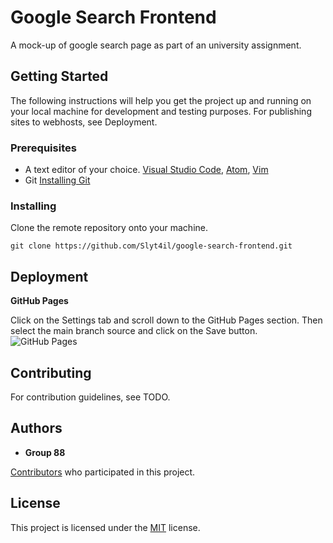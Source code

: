 # Google Search Frontend

A mock-up of google search page as part of an university assignment.

## Getting Started

The following instructions will help you get the project up and running on
your local machine for development and testing purposes. For publishing sites to webhosts, see Deployment.

### Prerequisites

- A text editor of your choice. [Visual Studio Code](https://code.visualstudio.com/), [Atom](https://atom.io/), [Vim](https://www.vim.org/)
- Git [Installing Git](https://git-scm.com/book/en/v2/Getting-Started-Installing-Git)

### Installing

Clone the remote repository onto your machine.

    git clone https://github.com/Slyt4il/google-search-frontend.git

## Deployment

**GitHub Pages**

Click on the Settings tab and scroll down to the GitHub Pages section.
Then select the main branch source and click on the Save button.
![GitHub Pages](https://pages.github.com/images/source-setting@2x.png)

## Contributing

For contribution guidelines, see TODO.

## Authors

  - **Group 88**
  
  [Contributors](https://github.com/Slyt4il/google-search-frontend/contributors) who participated in this project.

## License

This project is licensed under the [MIT](LICENSE.md) license.